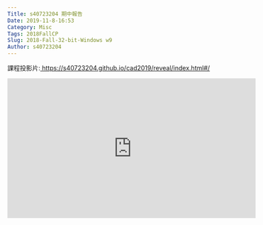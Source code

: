 ```yaml
---
Title: s40723204 期中報告
Date: 2019-11-8-16:53
Category: Misc
Tags: 2018FallCP
Slug: 2018-Fall-32-bit-Windows w9
Author: s40723204
---
```

課程投影片:<a href=" https://s40723204.github.io/cad2019/reveal/index.html#/"> https://s40723204.github.io/cad2019/reveal/index.html#/</a>

<iframe width="560" height="315" src="https://www.youtube.com/embed/rrBIfp6Kpjg" frameborder="0" allow="accelerometer; autoplay; encrypted-media; gyroscope; picture-in-picture" allowfullscreen></iframe>